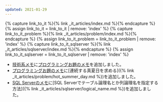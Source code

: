 ```yaml
---
updated: 2021-01-29
---
```

{% capture link_to_it %}{% link _it_articles/index.md %}{% endcapture %}
{% assign link_to_it = link_to_it | remove: 'index' %}
{% capture link_to_it_problem %}{% link _it_articles/problem/index.md %}{% endcapture %}
{% assign link_to_it_problem = link_to_it_problem | remove: 'index' %}
{% capture link_to_it_sqlserver %}{% link _it_articles/sqlserver/index.md %}{% endcapture %}
{% assign link_to_it_sqlserver = link_to_it_sqlserver | remove: 'index' %}

- [技術系メモ]({{link_to_it}})に[プログラミングお題のメモ]({{link_to_it_problem}})を追加しました。
- [プログラミングお題のメモ]({{link_to_it_problem}})に[連続する真夏日を求める]({% link _it_articles/problem/hot_summer_day.md %})を追加しました。
- [SQL Serverのメモ]({{link_to_it_sqlserver}})に[SQL Serverでテーブル論理名とか列論理名を指定する方法]({% link _it_articles/sqlserver/logical_name.md %})を追加しました。